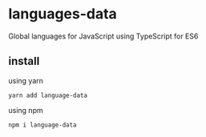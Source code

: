 # languages-data

Global languages for JavaScript using TypeScript for ES6

## install

using yarn

```yarn add language-data```

using npm

```npm i language-data```